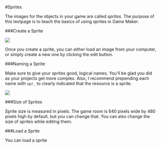 #Sprites

The images for the objects in your game are called *sprites*. The purpose of this textpage is to teach the basics of using sprites in Game Maker.

###Create a Sprite

![](http://christensenacademy.org/modules/beginning-game-maker/textpages/sprites-create.png)

Once you create a sprite, you can either load an image from your computer, or simply create a new one by clicking the edit button.

###Naming a Sprite

Make sure to give your sprites good, logical names. You'll be glad you did as your projects get more complex. Also, I recommend prepending each name with `spr_` to clearly indicated that the resource is a sprite.

![](http://christensenacademy.org/modules/beginning-game-maker/textpages/sprites-naming.png)

###Size of Sprites

Sprite size is measured in pixels. The game room is 640 pixels wide by 480 pixels high by default, but you can change that. You can also change the size of sprites while editing them.

###Load a Sprite

You can load a sprite

